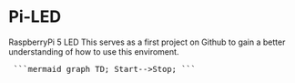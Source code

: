 # Pi-LED
RaspberryPi 5 LED
This serves as a first project on Github to gain a better understanding of how to use this enviroment. 


<pre> ```mermaid graph TD; Start-->Stop; ``` </pre>
